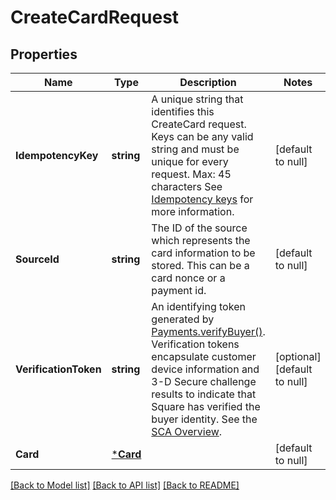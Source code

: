 # CreateCardRequest

## Properties
Name | Type | Description | Notes
------------ | ------------- | ------------- | -------------
**IdempotencyKey** | **string** | A unique string that identifies this CreateCard request. Keys can be any valid string and must be unique for every request.  Max: 45 characters  See [Idempotency keys](https://developer.squareup.com/docs/basics/api101/idempotency) for more information. | [default to null]
**SourceId** | **string** | The ID of the source which represents the card information to be stored. This can be a card nonce or a payment id. | [default to null]
**VerificationToken** | **string** | An identifying token generated by [Payments.verifyBuyer()](https://developer.squareup.com/reference/sdks/web/payments/objects/Payments#Payments.verifyBuyer). Verification tokens encapsulate customer device information and 3-D Secure challenge results to indicate that Square has verified the buyer identity.  See the [SCA Overview](https://developer.squareup.com/docs/sca-overview). | [optional] [default to null]
**Card** | [***Card**](Card.md) |  | [default to null]

[[Back to Model list]](../README.md#documentation-for-models) [[Back to API list]](../README.md#documentation-for-api-endpoints) [[Back to README]](../README.md)

